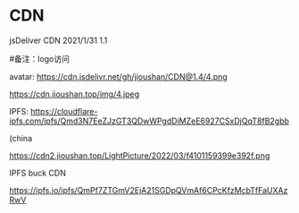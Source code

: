 # CDN
jsDeliver CDN
2021/1/31 1.1

#备注：logo访问

avatar: https://cdn.jsdelivr.net/gh/jioushan/CDN@1.4/4.png

https://cdn.jioushan.top/img/4.jpeg

IPFS:
https://cloudflare-ipfs.com/ipfs/Qmd3N7EeZJzGT3QDwWPgdDiMZeE6927CSxDjQqT8fB2gbb

(china


https://cdn2.jioushan.top/LightPicture/2022/03/f4101159399e392f.png


IPFS buck CDN

https://ipfs.io/ipfs/QmPf7ZTGmV2EjA21SGDpQVmAf6CPcKfzMcbTfFaUXAzRwV
